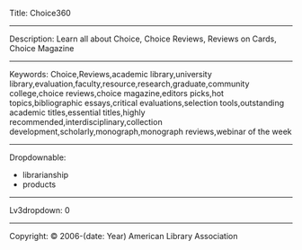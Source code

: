 Title: Choice360

----

Description: Learn all about Choice, Choice Reviews, Reviews on Cards, Choice Magazine

----

Keywords: Choice,Reviews,academic library,university library,evaluation,faculty,resource,research,graduate,community college,choice reviews,choice magazine,editors picks,hot topics,bibliographic essays,critical evaluations,selection tools,outstanding academic titles,essential titles,highly recommended,interdisciplinary,collection development,scholarly,monograph,monograph reviews,webinar of the week

----

Dropdownable:

- librarianship
- products

----

Lv3dropdown: 0

----

Copyright: © 2006-(date: Year) American Library Association
